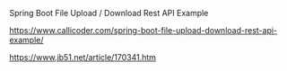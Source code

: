 

Spring Boot File Upload / Download Rest API Example

https://www.callicoder.com/spring-boot-file-upload-download-rest-api-example/

https://www.jb51.net/article/170341.htm